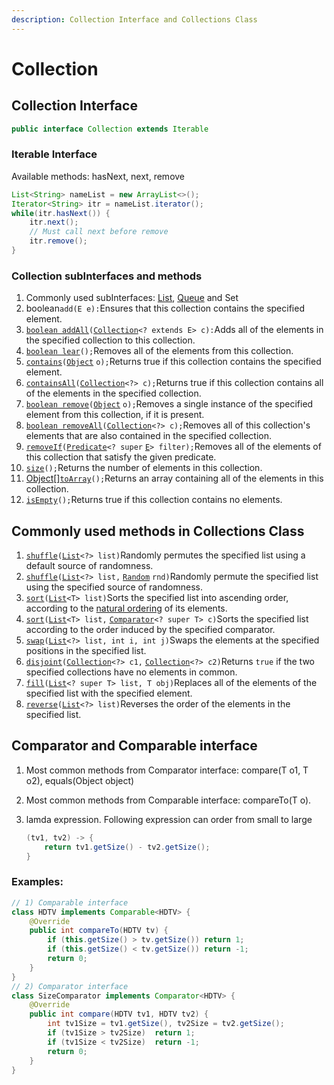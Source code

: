 ```yaml
---
description: Collection Interface and Collections Class
---
```


# Collection

## Collection Interface

```java
public interface Collection extends Iterable
```

### Iterable Interface

Available methods: hasNext, next, remove

```java
List<String> nameList = new ArrayList<>();
Iterator<String> itr = nameList.iterator();
while(itr.hasNext()) {
	itr.next();
	// Must call next before remove
	itr.remove();
}
```

### Collection subInterfaces and methods

1. Commonly used subInterfaces: [List](https://interviewprepspace.gitbook.io/project/\~/edit/drafts/-LUNMZGQAZaD5Ap8yYw1/common-apis/common-apis-2/collection-interface/list-interface), [Queue](https://interviewprepspace.gitbook.io/project/\~/edit/drafts/-LUNMZGQAZaD5Ap8yYw1/common-apis/common-apis-2/collection-interface/queue-interface) and Set
2. &#x20;boolean`add(E e):`Ensures that this collection contains the specified element.
3. &#x20;[`boolean addAll`](https://docs.oracle.com/javase/8/docs/api/java/util/Collection.html#addAll-java.util.Collection-)`(`[`Collection`](https://docs.oracle.com/javase/8/docs/api/java/util/Collection.html)`<? extends E> c):`Adds all of the elements in the specified collection to this collection.
4. &#x20;[`boolean lear`](https://docs.oracle.com/javase/8/docs/api/java/util/Collection.html#clear--)`();`Removes all of the elements from this collection.
5. &#x20;[`contains`](https://docs.oracle.com/javase/8/docs/api/java/util/Collection.html#contains-java.lang.Object-)`(`[`Object`](https://docs.oracle.com/javase/8/docs/api/java/lang/Object.html) `o);`Returns true if this collection contains the specified element.
6. &#x20;[`containsAll`](https://docs.oracle.com/javase/8/docs/api/java/util/Collection.html#containsAll-java.util.Collection-)`(`[`Collection`](https://docs.oracle.com/javase/8/docs/api/java/util/Collection.html)`<?> c);`Returns true if this collection contains all of the elements in the specified collection.
7. &#x20;[`boolean remove`](https://docs.oracle.com/javase/8/docs/api/java/util/Collection.html#remove-java.lang.Object-)`(`[`Object`](https://docs.oracle.com/javase/8/docs/api/java/lang/Object.html) `o);`Removes a single instance of the specified element from this collection, if it is present.
8. &#x20;[`boolean removeAll`](https://docs.oracle.com/javase/8/docs/api/java/util/Collection.html#removeAll-java.util.Collection-)`(`[`Collection`](https://docs.oracle.com/javase/8/docs/api/java/util/Collection.html)`<?> c);`Removes all of this collection's elements that are also contained in the specified collection.
9. &#x20;[`removeIf`](https://docs.oracle.com/javase/8/docs/api/java/util/Collection.html#removeIf-java.util.function.Predicate-)`(`[`Predicate`](https://docs.oracle.com/javase/8/docs/api/java/util/function/Predicate.html)`<? super` [`E`](https://docs.oracle.com/javase/8/docs/api/java/util/Collection.html)`> filter);`Removes all of the elements of this collection that satisfy the given predicate.
10. &#x20;[`size`](https://docs.oracle.com/javase/8/docs/api/java/util/Collection.html#size--)`();`Returns the number of elements in this collection.
11. &#x20;[Object](https://docs.oracle.com/javase/8/docs/api/java/lang/Object.html)\[][`toArray`](https://docs.oracle.com/javase/8/docs/api/java/util/Collection.html#toArray--)`();`Returns an array containing all of the elements in this collection.
12. &#x20;[`isEmpty`](https://docs.oracle.com/javase/8/docs/api/java/util/Collection.html#isEmpty--)`();`Returns true if this collection contains no elements.

## Commonly used methods in Collections Class

1. &#x20;[`shuffle`](https://docs.oracle.com/javase/8/docs/api/java/util/Collections.html#shuffle-java.util.List-)`(`[`List`](https://docs.oracle.com/javase/8/docs/api/java/util/List.html)`<?> list)`Randomly permutes the specified list using a default source of randomness.
2. &#x20;[`shuffle`](https://docs.oracle.com/javase/8/docs/api/java/util/Collections.html#shuffle-java.util.List-java.util.Random-)`(`[`List`](https://docs.oracle.com/javase/8/docs/api/java/util/List.html)`<?> list,` [`Random`](https://docs.oracle.com/javase/8/docs/api/java/util/Random.html) `rnd)`Randomly permute the specified list using the specified source of randomness.
3. &#x20;[`sort`](https://docs.oracle.com/javase/8/docs/api/java/util/Collections.html#sort-java.util.List-)`(`[`List`](https://docs.oracle.com/javase/8/docs/api/java/util/List.html)`<T> list)`Sorts the specified list into ascending order, according to the [natural ordering](https://docs.oracle.com/javase/8/docs/api/java/lang/Comparable.html) of its elements.
4. &#x20;[`sort`](https://docs.oracle.com/javase/8/docs/api/java/util/Collections.html#sort-java.util.List-java.util.Comparator-)`(`[`List`](https://docs.oracle.com/javase/8/docs/api/java/util/List.html)`<T> list,` [`Comparator`](https://docs.oracle.com/javase/8/docs/api/java/util/Comparator.html)`<? super T> c)`Sorts the specified list according to the order induced by the specified comparator.
5. &#x20;[`swap`](https://docs.oracle.com/javase/8/docs/api/java/util/Collections.html#swap-java.util.List-int-int-)`(`[`List`](https://docs.oracle.com/javase/8/docs/api/java/util/List.html)`<?> list, int i, int j)`Swaps the elements at the specified positions in the specified list.
6. &#x20;[`disjoint`](https://docs.oracle.com/javase/8/docs/api/java/util/Collections.html#disjoint-java.util.Collection-java.util.Collection-)`(`[`Collection`](https://docs.oracle.com/javase/8/docs/api/java/util/Collection.html)`<?> c1,` [`Collection`](https://docs.oracle.com/javase/8/docs/api/java/util/Collection.html)`<?> c2)`Returns `true` if the two specified collections have no elements in common.
7. &#x20;[`fill`](https://docs.oracle.com/javase/8/docs/api/java/util/Collections.html#fill-java.util.List-T-)`(`[`List`](https://docs.oracle.com/javase/8/docs/api/java/util/List.html)`<? super T> list, T obj)`Replaces all of the elements of the specified list with the specified element.
8. &#x20;[`reverse`](https://docs.oracle.com/javase/8/docs/api/java/util/Collections.html#reverse-java.util.List-)`(`[`List`](https://docs.oracle.com/javase/8/docs/api/java/util/List.html)`<?> list)`Reverses the order of the elements in the specified list.

## Comparator and Comparable interface

1. Most common methods from Comparator interface: compare(T o1, T o2), equals(Object object)&#x20;
2. Most common methods from Comparable interface: compareTo(T o).&#x20;
3.  lamda expression. Following expression can order from small to large

    ```java
    (tv1, tv2) -> {
        return tv1.getSize() - tv2.getSize();
    }
    ```

### Examples:

```java
// 1) Comparable interface
class HDTV implements Comparable<HDTV> {
    @Override
    public int compareTo(HDTV tv) {
        if (this.getSize() > tv.getSize()) return 1;
        if (this.getSize() < tv.getSize()) return -1;
        return 0;
    }
}
// 2) Comparator interface
class SizeComparator implements Comparator<HDTV> {
    @Override
    public int compare(HDTV tv1, HDTV tv2) {
        int tv1Size = tv1.getSize(), tv2Size = tv2.getSize();
        if (tv1Size > tv2Size)  return 1;
        if (tv1Size < tv2Size)  return -1;
        return 0;
    }
}
```





